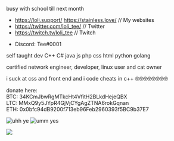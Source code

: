busy with school till next month

- https://loli.support/ https://stainless.love/ // My websites
- https://twitter.com/loli_tee/ // Twitter
- https://twitch.tv/loli_tee // Twitch
<!-- - https://osu.ppy.sh/users/Tee // osu! -->
- Discord: Tee#0001

self taught dev
C++ C# java js php css html python golang

certified network engineer, developer, linux user and cat owner

i suck at css and front end and i code cheats in c++ 🤓🤓🤓🤓🤓🤓🤓🤓

donate here:\
BTC: 34KCmJbwRgMTkcHt4VfitH2BLkdHejeQBX \
LTC: MMxQ9y5JYpR4GjVjCYgAgZTNA6rokGqnan \
ETH: 0x0bfc94dB9200f713eb96Feb2960393f5BC9b37E7 

![uhh ye](https://github-readme-stats.vercel.app/api/top-langs/?username=teeteeteeteetee&layout=compact&theme=material-palenight)
![umm yes](https://github-readme-stats.vercel.app/api?username=teeteeteeteetee&show_icons=true&theme=material-palenight)

![](https://media1.tenor.com/images/0995fa2dec22e7d46b0fc8ba0201b6d6/tenor.gif)

<!--
**lolitee/lolitee** is a ✨ _special_ ✨ repository because its `README.md` (this file) appears on your GitHub profile.

Here are some ideas to get you started:

- 🔭 I’m currently working on ...
- 🌱 I’m currently learning ...
- 👯 I’m looking to collaborate on ...
- 🤔 I’m looking for help with ...
- 💬 Ask me about ...
- 📫 How to reach me: ...
- 😄 Pronouns: ...
- ⚡ Fun fact: ...
-->
